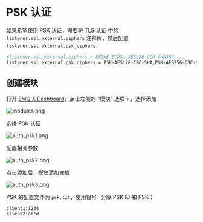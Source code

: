 # PSK 认证

如果希望使用 PSK 认证，需要将 [TLS 认证](#auth-tls) 中的 `listener.ssl.external.ciphers` 注释掉，然后配置 `listener.ssl.external.psk_ciphers`：

```bash
#listener.ssl.external.ciphers = ECDHE-ECDSA-AES256-GCM-SHA384,...
listener.ssl.external.psk_ciphers = PSK-AES128-CBC-SHA,PSK-AES256-CBC-SHA,PSK-3DES-EDE-CBC-SHA,PSK-RC4-SHA

```

## 创建模块

打开 [EMQ X Dashboard](http://127.0.0.1:18083/#/modules)，点击左侧的 “模块” 选项卡，选择添加：

![modules.png](http://dgiot-1253666439.cos.ap-shanghai-fsi.myqcloud.com/develop_png/zh_CN/modules/assets/modules.png)

选择 PSK 认证

![auth_psk1.png](http://dgiot-1253666439.cos.ap-shanghai-fsi.myqcloud.com/develop_png/zh_CN/modules/assets/auth_psk1.png)

配置相关参数

![auth_psk2.png](http://dgiot-1253666439.cos.ap-shanghai-fsi.myqcloud.com/develop_png/zh_CN/modules/assets/auth_psk2.png)

点击添加后，模块添加完成

![auth_psk3.png](http://dgiot-1253666439.cos.ap-shanghai-fsi.myqcloud.com/develop_png/zh_CN/modules/assets/auth_psk3.png)


PSK 的配置文件为 `psk.txt`，使用冒号`:` 分隔 PSK ID 和 PSK：

```bash
client1:1234
client2:abcd
```